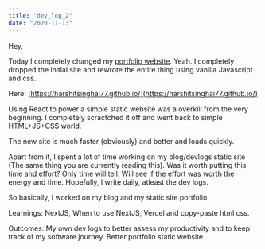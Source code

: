 ```yaml
---
title: "dev_log_2"
date: "2020-11-13"
---
```


Hey,

Today I completely changed my [portfolio website](https://harshitsinghai77.github.io/). Yeah. I completely dropped the initial site and rewrote the entire thing using vanilla Javascript and css.

Here: [https://harshitsinghai77.github.io/](https://harshitsinghai77.github.io/)

Using React to power a simple static website was a overkill from the very beginning. I completely scractched it off and went back to simple HTML+JS+CSS world.

The new site is much faster (obviously) and better and loads quickly.

Apart from it, I spent a lot of time working on my blog/devlogs static site (The same thing you are currently reading this). Was it worth putting this time and effort? Only time will tell. Will see if the effort was worth the energy and time. Hopefully, I write daily, atleast the dev logs.

So basically, I worked on my blog and my static site portfolio.

Learnings: NextJS, When to use NextJS, Vercel and copy-paste html css.

Outcomes: My own dev logs to better assess my productivity and to keep track of my software journey. Better portfolio static website.
